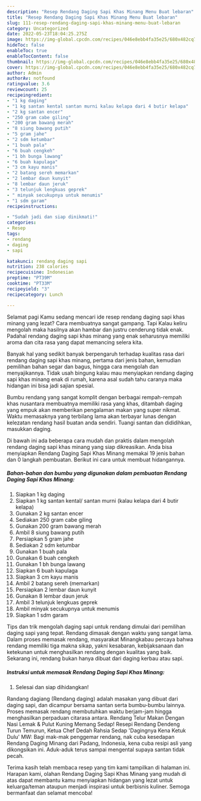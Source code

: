 ```yaml
---
description: "Resep Rendang Daging Sapi Khas Minang Menu Buat lebaran"
title: "Resep Rendang Daging Sapi Khas Minang Menu Buat lebaran"
slug: 111-resep-rendang-daging-sapi-khas-minang-menu-buat-lebaran
category: Uncategorized
date: 2022-05-23T18:04:25.275Z
image: https://img-global.cpcdn.com/recipes/046e8ebb4fa35e25/680x482cq70/rendang-daging-sapi-khas-minang-foto-resep-utama.jpg
hideToc: false
enableToc: true
enableTocContent: false
thumbnail: https://img-global.cpcdn.com/recipes/046e8ebb4fa35e25/680x482cq70/rendang-daging-sapi-khas-minang-foto-resep-utama.jpg
cover: https://img-global.cpcdn.com/recipes/046e8ebb4fa35e25/680x482cq70/rendang-daging-sapi-khas-minang-foto-resep-utama.jpg
author: Admin
authorAv: notfound
ratingvalue: 3.6
reviewcount: 25
recipeingredient:
- "1 kg daging"
- "1 kg santan kental santan murni kalau kelapa dari 4 butir kelapa"
- "2 kg santan encer"
- "250 gram cabe giling"
- "200 gram bawang merah"
- "8 siung bawang putih"
- "5 gram jahe"
- "2 sdm ketumbar"
- "1 buah pala"
- "6 buah cengkeh"
- "1 bh bunga lawang"
- "6 buah kapulaga"
- "3 cm kayu manis"
- "2 batang sereh memarkan"
- "2 lembar daun kunyit"
- "8 lembar daun jeruk"
- "3 telunjuk lengkuas geprek"
- " minyak secukupnya untuk menumis"
- "1 sdm garam"
recipeinstructions:

- "Sudah jadi dan siap dinikmati!"
categories:
- Resep
tags:
- rendang
- daging
- sapi

katakunci: rendang daging sapi 
nutrition: 238 calories
recipecuisine: Indonesian
preptime: "PT39M"
cooktime: "PT33M"
recipeyield: "3"
recipecategory: Lunch

---
```



Selamat pagi Kamu sedang mencari ide resep rendang daging sapi khas minang yang lezat? Cara membuatnya sangat gampang. Tapi Kalau keliru mengolah maka hasilnya akan hambar dan justru cenderung tidak enak. Padahal rendang daging sapi khas minang yang enak seharusnya memiliki aroma dan cita rasa yang dapat memancing selera kita.


Banyak hal yang sedikit banyak berpengaruh terhadap kualitas rasa dari rendang daging sapi khas minang, pertama dari jenis bahan, kemudian pemilihan bahan segar dan bagus, hingga cara mengolah dan menyajikannya. Tidak usah bingung kalau mau menyiapkan rendang daging sapi khas minang enak di rumah, karena asal sudah tahu caranya maka hidangan ini bisa jadi sajian spesial.

Bumbu rendang yang sangat komplit dengan berbagai rempah-rempah khas nusantara membuatnya memiliki rasa yang khas, ditambah daging yang empuk akan memberikan pengalaman makan yang super nikmat. Waktu memasaknya yang terbilang lama akan terbayar lunas dengan kelezatan rendang hasil buatan anda sendiri. Tuangi santan dan dididihkan, masukkan daging.


Di bawah ini ada beberapa cara mudah dan praktis dalam mengolah rendang daging sapi khas minang yang siap dikreasikan. Anda bisa menyiapkan Rendang Daging Sapi Khas Minang memakai 19 jenis bahan dan 0 langkah pembuatan. Berikut ini cara untuk membuat hidangannya.

<!--inarticleads1-->

##### Bahan-bahan dan bumbu yang digunakan dalam pembuatan Rendang Daging Sapi Khas Minang:

1. Siapkan 1 kg daging
1. Siapkan 1 kg santan kental/ santan murni (kalau kelapa dari 4 butir kelapa)
1. Gunakan 2 kg santan encer
1. Sediakan 250 gram cabe giling
1. Gunakan 200 gram bawang merah
1. Ambil 8 siung bawang putih
1. Persiapkan 5 gram jahe
1. Sediakan 2 sdm ketumbar
1. Gunakan 1 buah pala
1. Gunakan 6 buah cengkeh
1. Gunakan 1 bh bunga lawang
1. Siapkan 6 buah kapulaga
1. Siapkan 3 cm kayu manis
1. Ambil 2 batang sereh (memarkan)
1. Persiapkan 2 lembar daun kunyit
1. Gunakan 8 lembar daun jeruk
1. Ambil 3 telunjuk lengkuas geprek
1. Ambil  minyak secukupnya untuk menumis
1. Siapkan 1 sdm garam


Tips dan trik mengolah daging sapi untuk rendang dimulai dari pemilihan daging sapi yang tepat. Rendang dimasak dengan waktu yang sangat lama. Dalam proses memasak rendang, masyarakat Minangkabau percaya bahwa rendang memiliki tiga makna sikap, yakni kesabaran, kebijaksanaan dan ketekunan untuk menghasilkan rendang dengan kualitas yang baik. Sekarang ini, rendang bukan hanya dibuat dari daging kerbau atau sapi. 

<!--inarticleads2-->

##### Instruksi untuk memasak Rendang Daging Sapi Khas Minang:


1. Selesai dan siap dihidangkan!

Randang dagiang (Rendang daging) adalah masakan yang dibuat dari daging sapi, dan dicampur bersama santan serta bumbu-bumbu lainnya. Proses memasak rendang membutuhkan waktu berjam-jam hingga menghasilkan perpaduan citarasa antara. Rendang Telur Makan Dengan Nasi Lemak &amp; Pulut Kuning Memang Sedap! Resepi Rendang Dendeng Turun Temurun, Ketua Chef Dedah Rahsia Sedap &#39;Dagingnya Kena Ketuk Dulu&#39; MW: Bagi mak-mak penggemar rendang, nak cuba kesedapan Rendang Daging Minang dari Padang, Indonesia, kena cuba resipi asli yang dikongsikan ini. Aduk-aduk terus sampai mengental supaya santan tidak pecah. 

Terima kasih telah membaca resep yang tim kami tampilkan di halaman ini. Harapan kami, olahan Rendang Daging Sapi Khas Minang yang mudah di atas dapat membantu kamu menyiapkan hidangan yang lezat untuk keluarga/teman ataupun menjadi inspirasi untuk berbisnis kuliner. Semoga bermanfaat dan selamat mencoba!
